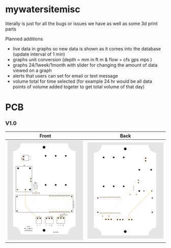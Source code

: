 # mywatersitemisc

literally is just for all the bugs or issues we have as well as some 3d print parts

Planned additions
- live data in graphs so new data is shown as it comes into the database (update interval of 1 min)
- graphs unit conversion (depth = mm in ft m  & flow = cfs gps mps )
- graphs 24/1week/1month with slider for changing the amount of data viewed on a graph
- alerts that users can set for email or text message 
- volume total for time selected (for example 24 hr would be all data points of volume added togeter to get total volume of that day)

# PCB

### V1.0

Front             |  Back
:-------------------------:|:-------------------------:
![](PCB/V1.0-F.png)  |  ![](PCB/V1.0-B.png)
